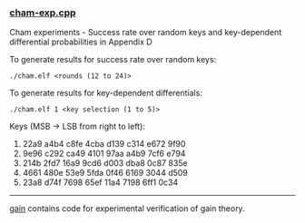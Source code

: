 ### [cham-exp.cpp](./cham-exp.cpp)
Cham experiments - Success rate over random keys and key-dependent differential probabilities in Appendix D

To generate results for success rate over random keys:
```
./cham.elf <rounds (12 to 24)>
```

To generate results  for key-dependent differentials:
```
./cham.elf 1 <key selection (1 to 5)>
```
Keys (MSB -> LSB from right to left):
1. 22a9 a4b4 c8fe 4cba d139 c314 e672 9f90
2. 9e96 c292 ca49 4101 97aa a4b9 7cf6 e794
3. 214b 2fd7 16a9 9cd6 d003 dba8 0c87 835e
4. 4661 480e 53e9 5fda 0f46 6169 3044 d509
5. 23a8 d74f 7698 65ef 11a4 7198 6ff1 0c34

---

[gain](./gain) contains code for experimental verification of gain theory.
